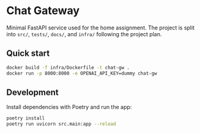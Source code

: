 # Chat Gateway

Minimal FastAPI service used for the home assignment. The project is split into
`src/`, `tests/`, `docs/`, and `infra/` following the project plan.

## Quick start

```bash
docker build -f infra/Dockerfile -t chat-gw .
docker run -p 8000:8000 -e OPENAI_API_KEY=dummy chat-gw
```

## Development

Install dependencies with Poetry and run the app:

```bash
poetry install
poetry run uvicorn src.main:app --reload
```

